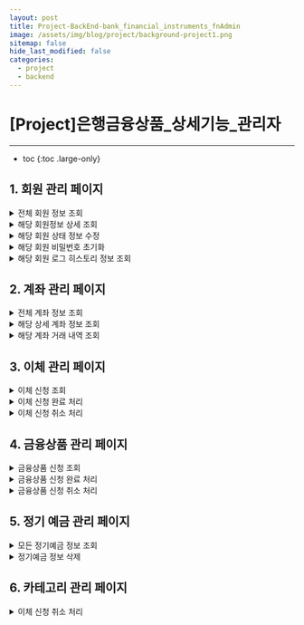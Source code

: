```yaml
---
layout: post
title: Project-BackEnd-bank_financial_instruments_fnAdmin
image: /assets/img/blog/project/background-project1.png
sitemap: false
hide_last_modified: false
categories:
  - project
  - backend
---
```


# [Project]은행금융상품_상세기능_관리자

---
* toc
{:toc .large-only}

## 1. 회원 관리 페이지

<details>
  <summary>전체 회원 정보 조회</summary>
    <div markdown="1">

    - GET /admin/member/list.do
    - 요청 : 이메일

</div>
</details>
<details>
  <summary>해당 회원정보 상세 조회</summary>
    <div markdown="1">

    - - GET /api/admin/member/detail.do
    - 요청 : 이메일, 회원 이메일

</div>
</details>
<details>
  <summary>해당 회원 상태 정보 수정</summary>
    <div markdown="1">

    - PATCH /api/admin/member/status.do
    - 요청 : 이메일, 회원 이메일, 회원상태

</div>
</details>
<details>
  <summary>해당 회원 비밀번호 초기화</summary>
    <div markdown="1">

    - POST /api/admin/member/password.do
    - 요청 : 이메일, 회원 이메일, 비밀번호

</div>
</details>
<details>
  <summary>해당 회원 로그 히스토리 정보 조회</summary>
    <div markdown="1">

    - POST /admin/member/history.do
    - 요청 : 이메일, 유저이메일

</div>
</details>

## 2. 계좌 관리 페이지

<details>
  <summary>전체 계좌 정보 조회</summary>
    <div markdown="1">

    - GET /admin/account/list.do
    - 요청 : 이메일

</div>
</details>
<details>
  <summary>해당 상세 계좌 정보 조회</summary>
    <div markdown="1">

    - GET /api/admin/account/detail.do
    - 요청 : 이메일, 유저이메일, 계좌일련번호

</div>
</details>
<details>
  <summary>해당 계좌 거래 내역 조회</summary>
    <div markdown="1">

    - GET /api/admin/account/transaction.do
    - 요청 : 이메일, 유저이메일, 계좌번호

</div>
</details>

## 3. 이체 관리 페이지

<details>
  <summary>이체 신청 조회</summary>
    <div markdown="1">

    - GET /api/admin/remit/list.do
    - 요청 : 이메일

</div>
</details>
<details>
  <summary>이체 신청 완료 처리</summary>
    <div markdown="1">

    - POST /api/admin/remit/complete.api
    - 요청 : 이메일, 거래식별아이디

</div>
</details>
<details>
  <summary>이체 신청 취소 처리</summary>
    <div markdown="1">

    - POST /api/admin/remit/cancel.api
    - 요청 : 이메일, 거래식별아이디

</div>
</details>

## 4. 금융상품 관리 페이지

<details>
  <summary>금융상품 신청 조회</summary>
    <div markdown="1">

    - GET /admin/financial-instruments/list.do
    - 요청 : 이메일

</div>
</details>
<details>
  <summary>금융상품 신청 완료 처리</summary>
    <div markdown="1">

    - POST /api/admin/financial-instruments/complete.api
    - 요청 : 이메일, 거래식별아이디

</div>
</details>
<details>
  <summary>금융상품 신청 취소 처리</summary>
    <div markdown="1">

    - POST /api/admin/financial-instruments/cancel.api
    - 요청 : 이메일, 거래식별아이디

</div>
</details>


## 5. 정기 예금 관리 페이지

<details>
  <summary>모든 정기예금 정보 조회</summary>
    <div markdown="1">

    - GET /admin/time-deposit/list.do
    - 요청 : 이메일

</div>
</details>
<details>
  <summary>정기예금 정보 삭제</summary>
    <div markdown="1">

    - POST /api/admin/time-deposit/delete.do
    - 요청 : 이메일,금융상품코드,금융회사코드

</div>
</details>

## 6. 카테고리 관리 페이지

<details>
  <summary>이체 신청 취소 처리</summary>
    <div markdown="1">

    - POST /api/admin/remit/cancel.api
    - 요청 : 이메일, 거래식별아이디

</div>
</details>